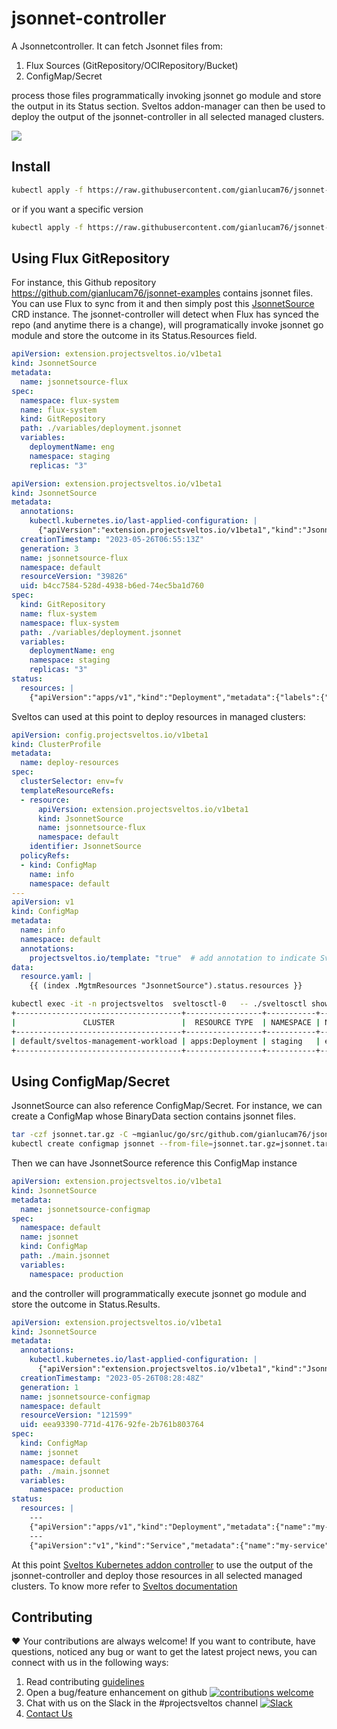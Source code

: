 # jsonnet-controller
A Jsonnetcontroller. It can fetch Jsonnet files from:

1. Flux Sources (GitRepository/OCIRepository/Bucket)
2. ConfigMap/Secret

process those files programmatically invoking jsonnet go module and store the output in its Status section. Sveltos addon-manager can then be used to deploy the output of the jsonnet-controller in all selected managed clusters.

<img src="https://github.com/projectsveltos/sveltos/blob/e045d8cb059ac7796a00470a61c5759f1389746f/docs/assets/flux-jsonnet-sveltos.png">


## Install

```bash
kubectl apply -f https://raw.githubusercontent.com/gianlucam76/jsonnet-controller/main/manifest/manifest.yaml
```

or if you want a specific version

```bash
kubectl apply -f https://raw.githubusercontent.com/gianlucam76/jsonnet-controller/<tag>/manifest/manifest.yaml
```


## Using Flux GitRepository

For instance, this Github repository https://github.com/gianlucam76/jsonnet-examples contains jsonnet files. 
You can use Flux to sync from it and then simply post this [JsonnetSource](https://github.com/gianlucam76/jsonnet-controller/blob/main/api/v1beta1/jsonnetsource_types.go) CRD instance.
The jsonnet-controller will detect when Flux has synced the repo (and anytime there is a change), will programatically invoke jsonnet go module and store the outcome in its Status.Resources field.

```yaml
apiVersion: extension.projectsveltos.io/v1beta1
kind: JsonnetSource
metadata:
  name: jsonnetsource-flux
spec:
  namespace: flux-system
  name: flux-system
  kind: GitRepository
  path: ./variables/deployment.jsonnet
  variables:
    deploymentName: eng
    namespace: staging
    replicas: "3"
```

```yaml
apiVersion: extension.projectsveltos.io/v1beta1
kind: JsonnetSource
metadata:
  annotations:
    kubectl.kubernetes.io/last-applied-configuration: |
      {"apiVersion":"extension.projectsveltos.io/v1beta1","kind":"JsonnetSource","metadata":{"annotations":{},"name":"jsonnetsource-flux","namespace":"default"},"spec":{"kind":"GitRepository","name":"flux-system","namespace":"flux-system","path":"./variables/deployment.jsonnet","variables":{"deploymentName":"eng","namespace":"staging","replicas":"3"}}}
  creationTimestamp: "2023-05-26T06:55:13Z"
  generation: 3
  name: jsonnetsource-flux
  namespace: default
  resourceVersion: "39826"
  uid: b4cc7584-528d-4938-b6ed-74ec5ba1d760
spec:
  kind: GitRepository
  name: flux-system
  namespace: flux-system
  path: ./variables/deployment.jsonnet
  variables:
    deploymentName: eng
    namespace: staging
    replicas: "3"
status:
  resources: |
    {"apiVersion":"apps/v1","kind":"Deployment","metadata":{"labels":{"app":"eng"},"name":"eng","namespace":"staging"},"spec":{"replicas":3,"selector":{"matchLabels":{"app":"eng"}},"template":{"metadata":{"labels":{"app":"eng"}},"spec":{"containers":[{"image":"nginx:latest","name":"my-container","ports":[{"containerPort":80}]}]}}}}
```

Sveltos can used at this point to deploy resources in managed clusters:

```yaml
apiVersion: config.projectsveltos.io/v1beta1
kind: ClusterProfile
metadata:
  name: deploy-resources
spec:
  clusterSelector: env=fv
  templateResourceRefs:
  - resource:
      apiVersion: extension.projectsveltos.io/v1beta1
      kind: JsonnetSource
      name: jsonnetsource-flux
      namespace: default
    identifier: JsonnetSource
  policyRefs:
  - kind: ConfigMap
    name: info
    namespace: default
---
apiVersion: v1
kind: ConfigMap
metadata:
  name: info
  namespace: default
  annotations:
    projectsveltos.io/template: "true"  # add annotation to indicate Sveltos content is a template
data:
  resource.yaml: |
    {{ (index .MgtmResources "JsonnetSource").status.resources }}
```

```bash
kubectl exec -it -n projectsveltos  sveltosctl-0   -- ./sveltosctl show addons 
+-------------------------------------+-----------------+-----------+------+---------+-------------------------------+------------------+
|               CLUSTER               |  RESOURCE TYPE  | NAMESPACE | NAME | VERSION |             TIME              | CLUSTER PROFILES |
+-------------------------------------+-----------------+-----------+------+---------+-------------------------------+------------------+
| default/sveltos-management-workload | apps:Deployment | staging   | eng  | N/A     | 2023-05-26 00:24:57 -0700 PDT | deploy-resources |
+-------------------------------------+-----------------+-----------+------+---------+-------------------------------+------------------+
```

## Using ConfigMap/Secret

JsonnetSource can also reference ConfigMap/Secret. For instance, we can create a ConfigMap whose BinaryData section contains jsonnet files.

```bash
tar -czf jsonnet.tar.gz -C ~mgianluc/go/src/github.com/gianlucam76/jsonnet-examples/multiple-files .
kubectl create configmap jsonnet --from-file=jsonnet.tar.gz=jsonnet.tar.gz 
```

Then we can have JsonnetSource reference this ConfigMap instance

```yaml
apiVersion: extension.projectsveltos.io/v1beta1
kind: JsonnetSource
metadata:
  name: jsonnetsource-configmap
spec:
  namespace: default
  name: jsonnet
  kind: ConfigMap
  path: ./main.jsonnet
  variables:
    namespace: production
```

and the controller will programmatically execute jsonnet go module and store the outcome in Status.Results.

```yaml
apiVersion: extension.projectsveltos.io/v1beta1
kind: JsonnetSource
metadata:
  annotations:
    kubectl.kubernetes.io/last-applied-configuration: |
      {"apiVersion":"extension.projectsveltos.io/v1beta1","kind":"JsonnetSource","metadata":{"annotations":{},"name":"jsonnetsource-configmap","namespace":"default"},"spec":{"kind":"ConfigMap","name":"jsonnet","namespace":"default","path":"./main.jsonnet","variables":{"namespace":"production"}}}
  creationTimestamp: "2023-05-26T08:28:48Z"
  generation: 1
  name: jsonnetsource-configmap
  namespace: default
  resourceVersion: "121599"
  uid: eea93390-771d-4176-92fe-2b761b803764
spec:
  kind: ConfigMap
  name: jsonnet
  namespace: default
  path: ./main.jsonnet
  variables:
    namespace: production
status:
  resources: |
    ---
    {"apiVersion":"apps/v1","kind":"Deployment","metadata":{"name":"my-deployment","namespace":"production"},"spec":{"replicas":3,"selector":{"matchLabels":{"app":"my-app"}},"template":{"metadata":{"labels":{"app":"my-app"}},"spec":{"containers":[{"image":"my-image:latest","name":"my-container","ports":[{"containerPort":8080}]}]}}}}
    ---
    {"apiVersion":"v1","kind":"Service","metadata":{"name":"my-service","namespace":"production"},"spec":{"ports":[{"port":80,"protocol":"TCP","targetPort":8080}],"selector":{"app":"my-app"},"type":"LoadBalancer"}}
```

At this point [Sveltos Kubernetes addon controller](https://github.com/projectsveltos/addon-controller) to use the output of the jsonnet-controller and deploy those resources in all selected managed clusters. To know more refer to [Sveltos documentation](https://projectsveltos.github.io/sveltos/ytt_extension/)

## Contributing 

❤️ Your contributions are always welcome! If you want to contribute, have questions, noticed any bug or want to get the latest project news, you can connect with us in the following ways:

1. Read contributing [guidelines](CONTRIBUTING.md)
2. Open a bug/feature enhancement on github [![contributions welcome](https://img.shields.io/badge/contributions-welcome-brightgreen.svg?style=flat)](https://github.com/projectsveltos/addon-manager/issues)
3. Chat with us on the Slack in the #projectsveltos channel [![Slack](https://img.shields.io/badge/join%20slack-%23projectsveltos-brighteen)](https://join.slack.com/t/projectsveltos/shared_invite/zt-1hraownbr-W8NTs6LTimxLPB8Erj8Q6Q)
4. [Contact Us](mailto:support@projectsveltos.io)
